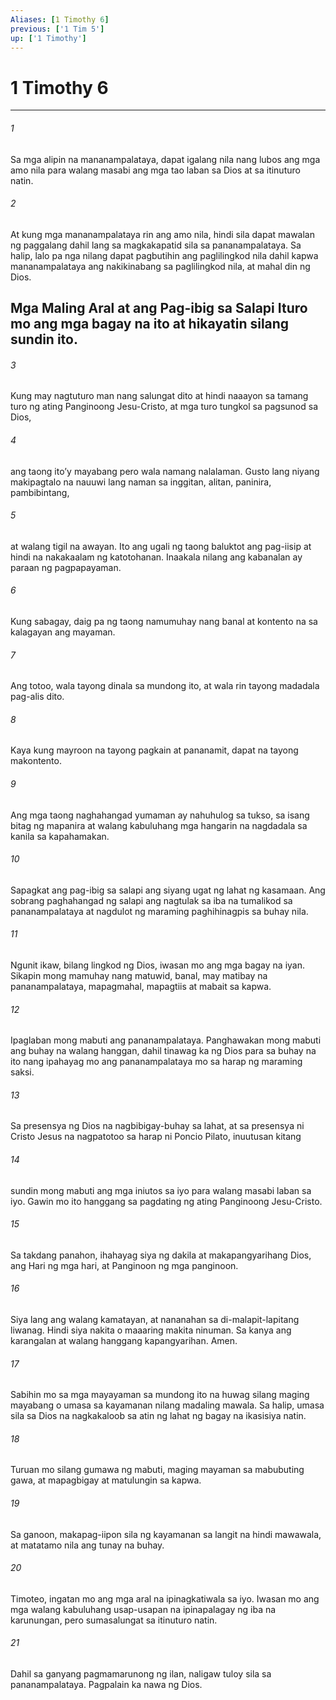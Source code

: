 ```yaml
---
Aliases: [1 Timothy 6]
previous: ['1 Tim 5']
up: ['1 Timothy']
---
```

# 1 Timothy 6

***






















###### 1 










Sa mga alipin na mananampalataya, dapat igalang nila nang lubos ang mga amo nila para walang masabi ang mga tao laban sa Dios at sa itinuturo natin. 





















###### 2 










At kung mga mananampalataya rin ang amo nila, hindi sila dapat mawalan ng paggalang dahil lang sa magkakapatid sila sa pananampalataya. Sa halip, lalo pa nga nilang dapat pagbutihin ang paglilingkod nila dahil kapwa mananampalataya ang nakikinabang sa paglilingkod nila, at mahal din ng Dios.

## Mga Maling Aral at ang Pag-ibig sa Salapi Ituro mo ang mga bagay na ito at hikayatin silang sundin ito. 





















###### 3 










Kung may nagtuturo man nang salungat dito at hindi naaayon sa tamang turo ng ating Panginoong Jesu-Cristo, at mga turo tungkol sa pagsunod sa Dios, 





















###### 4 










ang taong itoʼy mayabang pero wala namang nalalaman. Gusto lang niyang makipagtalo na nauuwi lang naman sa inggitan, alitan, paninira, pambibintang, 





















###### 5 










at walang tigil na awayan. Ito ang ugali ng taong baluktot ang pag-iisip at hindi na nakakaalam ng katotohanan. Inaakala nilang ang kabanalan ay paraan ng pagpapayaman. 





















###### 6 










Kung sabagay, daig pa ng taong namumuhay nang banal at kontento na sa kalagayan ang mayaman. 





















###### 7 










Ang totoo, wala tayong dinala sa mundong ito, at wala rin tayong madadala pag-alis dito. 





















###### 8 










Kaya kung mayroon na tayong pagkain at pananamit, dapat na tayong makontento. 





















###### 9 










Ang mga taong naghahangad yumaman ay nahuhulog sa tukso, sa isang bitag ng mapanira at walang kabuluhang mga hangarin na nagdadala sa kanila sa kapahamakan. 





















###### 10 










Sapagkat ang pag-ibig sa salapi ang siyang ugat ng lahat ng kasamaan. Ang sobrang paghahangad ng salapi ang nagtulak sa iba na tumalikod sa pananampalataya at nagdulot ng maraming paghihinagpis sa buhay nila. 





















###### 11 










Ngunit ikaw, bilang lingkod ng Dios, iwasan mo ang mga bagay na iyan. Sikapin mong mamuhay nang matuwid, banal, may matibay na pananampalataya, mapagmahal, mapagtiis at mabait sa kapwa. 





















###### 12 










Ipaglaban mong mabuti ang pananampalataya. Panghawakan mong mabuti ang buhay na walang hanggan, dahil tinawag ka ng Dios para sa buhay na ito nang ipahayag mo ang pananampalataya mo sa harap ng maraming saksi. 





















###### 13 










Sa presensya ng Dios na nagbibigay-buhay sa lahat, at sa presensya ni Cristo Jesus na nagpatotoo sa harap ni Poncio Pilato, inuutusan kitang 





















###### 14 










sundin mong mabuti ang mga iniutos sa iyo para walang masabi laban sa iyo. Gawin mo ito hanggang sa pagdating ng ating Panginoong Jesu-Cristo. 





















###### 15 










Sa takdang panahon, ihahayag siya ng dakila at makapangyarihang Dios, ang Hari ng mga hari, at Panginoon ng mga panginoon. 





















###### 16 










Siya lang ang walang kamatayan, at nananahan sa di-malapit-lapitang liwanag. Hindi siya nakita o maaaring makita ninuman. Sa kanya ang karangalan at walang hanggang kapangyarihan. Amen. 





















###### 17 










Sabihin mo sa mga mayayaman sa mundong ito na huwag silang maging mayabang o umasa sa kayamanan nilang madaling mawala. Sa halip, umasa sila sa Dios na nagkakaloob sa atin ng lahat ng bagay na ikasisiya natin. 





















###### 18 










Turuan mo silang gumawa ng mabuti, maging mayaman sa mabubuting gawa, at mapagbigay at matulungin sa kapwa. 





















###### 19 










Sa ganoon, makapag-iipon sila ng kayamanan sa langit na hindi mawawala, at matatamo nila ang tunay na buhay. 





















###### 20 










Timoteo, ingatan mo ang mga aral na ipinagkatiwala sa iyo. Iwasan mo ang mga walang kabuluhang usap-usapan na ipinapalagay ng iba na karunungan, pero sumasalungat sa itinuturo natin. 





















###### 21 










Dahil sa ganyang pagmamarunong ng ilan, naligaw tuloy sila sa pananampalataya. Pagpalain ka nawa ng Dios.
